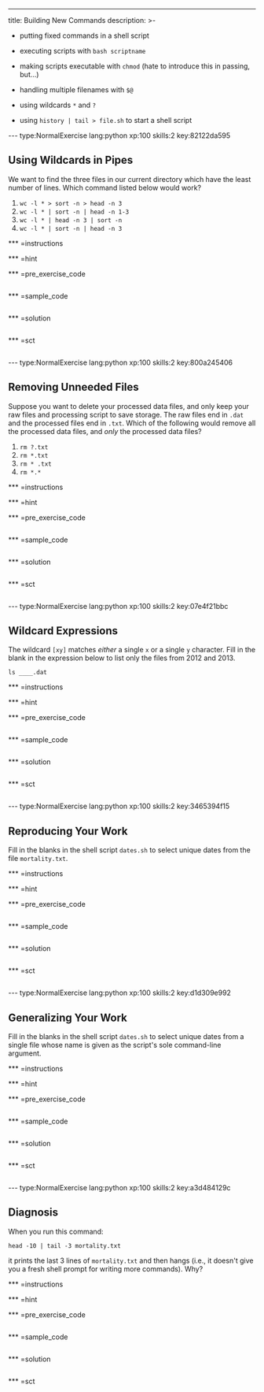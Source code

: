 ---
title: Building New Commands
description: >-
  - putting fixed commands in a shell script

  - executing scripts with `bash scriptname`

  - making scripts executable with `chmod` (hate to introduce this in passing,
  but...)

  - handling multiple filenames with `$@`

  - using wildcards `*` and `?`

  - using `history | tail > file.sh` to start a shell script

--- type:NormalExercise lang:python xp:100 skills:2 key:82122da595
## Using Wildcards in Pipes

We want to find the three files in our current directory which have the least number of lines. Which command listed below would work?

1. `wc -l * > sort -n > head -n 3`
2. `wc -l * | sort -n | head -n 1-3`
3. `wc -l * | head -n 3 | sort -n`
4. `wc -l * | sort -n | head -n 3`

*** =instructions

*** =hint

*** =pre_exercise_code
```{python}

```

*** =sample_code
```{python}

```

*** =solution
```{python}

```

*** =sct
```{python}

```

--- type:NormalExercise lang:python xp:100 skills:2 key:800a245406
## Removing Unneeded Files

Suppose you want to delete your processed data files, and only keep your raw files and processing script to save storage. The raw files end in `.dat` and the processed files end in `.txt`. Which of the following would remove all the processed data files, and *only* the processed data files?

1. `rm ?.txt`
2. `rm *.txt`
3. `rm * .txt`
4. `rm *.*`

*** =instructions

*** =hint

*** =pre_exercise_code
```{python}

```

*** =sample_code
```{python}

```

*** =solution
```{python}

```

*** =sct
```{python}

```

--- type:NormalExercise lang:python xp:100 skills:2 key:07e4f21bbc
## Wildcard Expressions

The wildcard `[xy]` matches *either* a single `x` or a single `y` character. Fill in the blank in the expression below to list only the files from 2012 and 2013.

```
ls ____.dat
```

*** =instructions

*** =hint

*** =pre_exercise_code
```{python}

```

*** =sample_code
```{python}

```

*** =solution
```{python}

```

*** =sct
```{python}

```

--- type:NormalExercise lang:python xp:100 skills:2 key:3465394f15
## Reproducing Your Work

Fill in the blanks in the shell script `dates.sh` to select unique dates from the file `mortality.txt`.

*** =instructions

*** =hint

*** =pre_exercise_code
```{python}

```

*** =sample_code
```{python}

```

*** =solution
```{python}

```

*** =sct
```{python}

```

--- type:NormalExercise lang:python xp:100 skills:2 key:d1d309e992
## Generalizing Your Work

Fill in the blanks in the shell script `dates.sh` to select unique dates from a single file whose name is given as the script's sole command-line argument.

*** =instructions

*** =hint

*** =pre_exercise_code
```{python}

```

*** =sample_code
```{python}

```

*** =solution
```{python}

```

*** =sct
```{python}

```

--- type:NormalExercise lang:python xp:100 skills:2 key:a3d484129c
## Diagnosis

When you run this command:

```
head -10 | tail -3 mortality.txt
```

it prints the last 3 lines of `mortality.txt` and then hangs (i.e., it doesn't give you a fresh shell prompt for writing more commands).  Why?

*** =instructions

*** =hint

*** =pre_exercise_code
```{python}

```

*** =sample_code
```{python}

```

*** =solution
```{python}

```

*** =sct
```{python}

```
